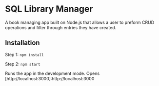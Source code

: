 # SQL Library Manager

A book managing app built on Node.js that allows a user to preform CRUD operations and filter through entries they have created.

## Installation

Step 1: `npm install`

Step 2: `npm start`

Runs the app in the development mode.
Opens [http://localhost:3000]:http://localhost:3000
